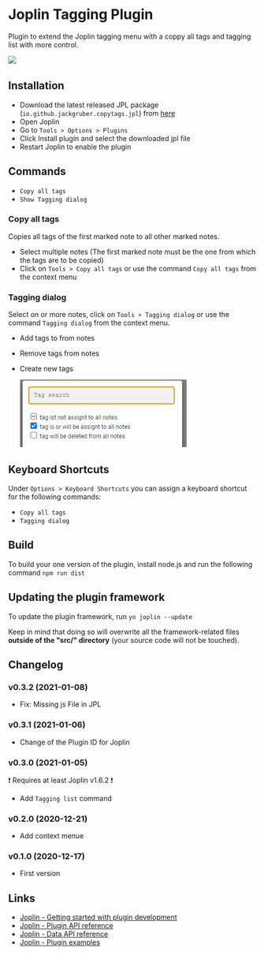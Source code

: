 # Joplin Tagging Plugin

Plugin to extend the Joplin tagging menu with a coppy all tags and tagging list with more control.

<img src=img/main_tagging.jpg>

## Installation

- Download the latest released JPL package (`io.github.jackgruber.copytags.jpl`) from [here](https://github.com/JackGruber/joplin-plugin-copytags/releases/latest)
- Open Joplin
- Go to `Tools > Options > Plugins`
- Click Install plugin and select the downloaded jpl file
- Restart Joplin to enable the plugin

## Commands

- `Copy all tags`
- `Show Tagging dialog`

### Copy all tags

Copies all tags of the first marked note to all other marked notes.

- Select multiple notes (The first marked note must be the one from which the tags are to be copied)
- Click on `Tools > Copy all tags` or use the command `Copy all tags` from the context menu

### Tagging dialog

Select on or more notes, click on `Tools > Tagging dialog` or use the command `Tagging dialog` from the context menu.

- Add tags to from notes
- Remove tags from notes
- Create new tags

   <img src=img/tagging_dialog.jpg>

## Keyboard Shortcuts

Under `Options > Keyboard Shortcuts` you can assign a keyboard shortcut for the following commands:

- `Copy all tags`
- `Tagging dialog`

## Build

To build your one version of the plugin, install node.js and run the following command `npm run dist`

## Updating the plugin framework

To update the plugin framework, run `yo joplin --update`

Keep in mind that doing so will overwrite all the framework-related files **outside of the "src/" directory** (your source code will not be touched).

## Changelog

### v0.3.2 (2021-01-08)

- Fix: Missing js File in JPL

### v0.3.1 (2021-01-06)

- Change of the Plugin ID for Joplin

### v0.3.0 (2021-01-05)

❗ Requires at least Joplin v1.6.2 ❗

- Add `Tagging list` command

### v0.2.0 (2020-12-21)

- Add context menue

### v0.1.0 (2020-12-17)

- First version

## Links

- [Joplin - Getting started with plugin development](https://joplinapp.org/api/get_started/plugins/)
- [Joplin - Plugin API reference](https://joplinapp.org/api/references/plugin_api/classes/joplin.html)
- [Joplin - Data API reference](https://joplinapp.org/api/references/rest_api/)
- [Joplin - Plugin examples](https://github.com/laurent22/joplin/tree/dev/packages/app-cli/tests/support/plugins)
